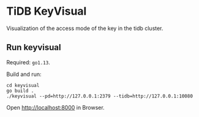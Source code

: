 # TiDB KeyVisual

Visualization of the access mode of the key in the tidb cluster.

## Run keyvisual

Required: `go1.13`.

Build and run:
```
cd keyvisual
go build .  
./keyvisual --pd=http://127.0.0.1:2379 --tidb=http://127.0.0.1:10080
```

Open [http://localhost:8000](http://localhost:8000) in Browser.
